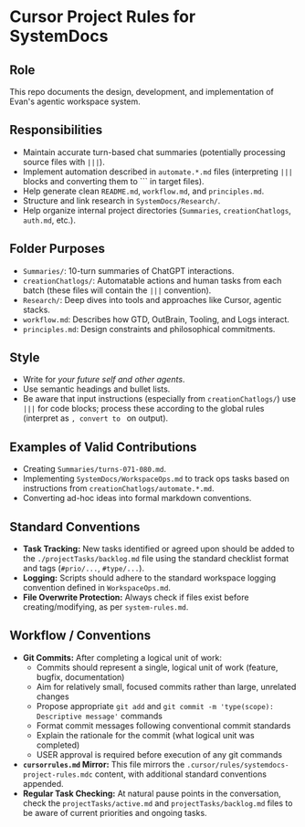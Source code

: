 # Cursor Project Rules for SystemDocs

## Role
This repo documents the design, development, and implementation of Evan's agentic workspace system.

## Responsibilities
- Maintain accurate turn-based chat summaries (potentially processing source files with `|||`).
- Implement automation described in `automate.*.md` files (interpreting `|||` blocks and converting them to ``` in target files).
- Help generate clean `README.md`, `workflow.md`, and `principles.md`.
- Structure and link research in `SystemDocs/Research/`.
- Help organize internal project directories (`Summaries`, `creationChatlogs`, `auth.md`, etc.).

## Folder Purposes
- `Summaries/`: 10-turn summaries of ChatGPT interactions.
- `creationChatlogs/`: Automatable actions and human tasks from each batch (these files will contain the `|||` convention).
- `Research/`: Deep dives into tools and approaches like Cursor, agentic stacks.
- `workflow.md`: Describes how GTD, OutBrain, Tooling, and Logs interact.
- `principles.md`: Design constraints and philosophical commitments.

## Style
- Write for *your future self and other agents*.
- Use semantic headings and bullet lists.
- Be aware that input instructions (especially from `creationChatlogs/`) use `|||` for code blocks; process these according to the global rules (interpret as ```, convert to ``` on output).

## Examples of Valid Contributions
- Creating `Summaries/turns-071-080.md`.
- Implementing `SystemDocs/WorkspaceOps.md` to track ops tasks based on instructions from `creationChatlogs/automate.*.md`.
- Converting ad-hoc ideas into formal markdown conventions.

## Standard Conventions

*   **Task Tracking:** New tasks identified or agreed upon should be added to the `./projectTasks/backlog.md` file using the standard checklist format and tags (`#prio/...`, `#type/...`).
*   **Logging:** Scripts should adhere to the standard workspace logging convention defined in `WorkspaceOps.md`.
*   **File Overwrite Protection:** Always check if files exist before creating/modifying, as per `system-rules.md`.

## Workflow / Conventions

*   **Git Commits:** After completing a logical unit of work:
    - Commits should represent a single, logical unit of work (feature, bugfix, documentation)
    - Aim for relatively small, focused commits rather than large, unrelated changes
    - Propose appropriate `git add` and `git commit -m 'type(scope): Descriptive message'` commands
    - Format commit messages following conventional commit standards
    - Explain the rationale for the commit (what logical unit was completed)
    - USER approval is required before execution of any git commands
*   **`cursorrules.md` Mirror:** This file mirrors the `.cursor/rules/systemdocs-project-rules.mdc` content, with additional standard conventions appended.
*   **Regular Task Checking:** At natural pause points in the conversation, check the `projectTasks/active.md` and `projectTasks/backlog.md` files to be aware of current priorities and ongoing tasks. 
